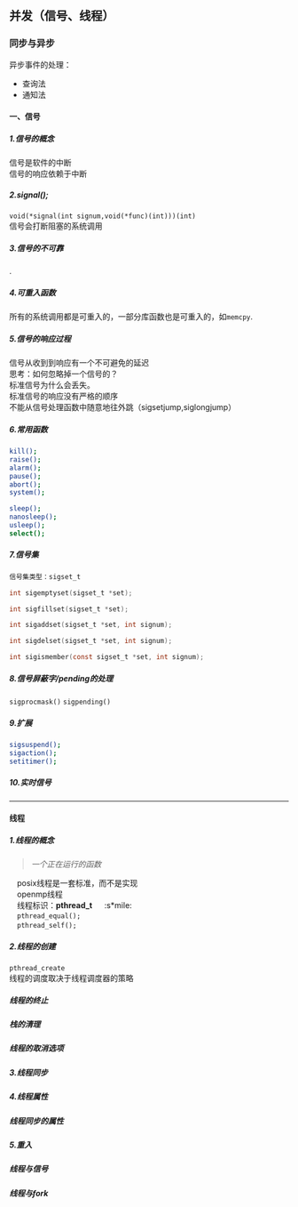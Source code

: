 ## 并发（信号、线程）    
    
### 同步与异步

异步事件的处理：

* 查询法
* 通知法


#### 一、信号

##### 1.信号的概念

信号是软件的中断  
信号的响应依赖于中断  

##### 2.signal();

`void(*signal(int signum,void(*func)(int)))(int)`   
信号会打断阻塞的系统调用

##### 3.信号的不可靠

.

##### 4.可重入函数

所有的系统调用都是可重入的，一部分库函数也是可重入的，如`memcpy`.

##### 5.信号的响应过程

信号从收到到响应有一个不可避免的延迟  
思考：如何忽略掉一个信号的？  
标准信号为什么会丢失。  
标准信号的响应没有严格的顺序  
不能从信号处理函数中随意地往外跳（sigsetjump,siglongjump）



##### 6.常用函数

```bash
kill();
raise();
alarm();
pause();
abort();
system();

sleep();
nanosleep();
usleep();
select();

```

##### 7.信号集

```c
信号集类型：sigset_t

int sigemptyset(sigset_t *set);

int sigfillset(sigset_t *set);

int sigaddset(sigset_t *set, int signum);

int sigdelset(sigset_t *set, int signum);

int sigismember(const sigset_t *set, int signum);
```

##### 8.信号屏蔽字/pending的处理

`sigprocmask()`
`sigpending()`


##### 9.扩展

```bash
sigsuspend();
sigaction();
setitimer();
```

##### 10.实时信号

---


#### 线程


##### 1.线程的概念
> *一个正在运行的函数*

&emsp;posix线程是一套标准，而不是实现  
&emsp;openmp线程  
&emsp;线程标识：**pthread_t**   &emsp; :s*mile:  
&emsp;`pthread_equal();`  
&emsp;`pthread_self();`



##### 2.线程的创建
`pthread_create`  
线程的调度取决于线程调度器的策略

##### 线程的终止

##### 栈的清理

##### 线程的取消选项

##### 3.线程同步

##### 4.线程属性

##### 线程同步的属性

##### 5.重入

##### 线程与信号

##### 线程与fork

